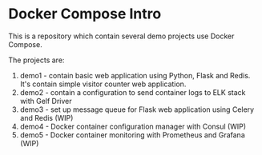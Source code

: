 # Docker Compose Intro

This is a repository which contain several demo projects use Docker Compose. 

The projects are:

1. demo1 - contain basic web application using Python, Flask and Redis. It's contain simple visitor counter web application.
2. demo2 - contain a configuration to send container logs to ELK stack with Gelf Driver
3. demo3 - set up message queue for Flask web application using Celery and Redis (WIP)
4. demo4 - Docker container configuration manager with Consul (WIP)
5. demo5 - Docker container monitoring with Prometheus and Grafana (WIP)